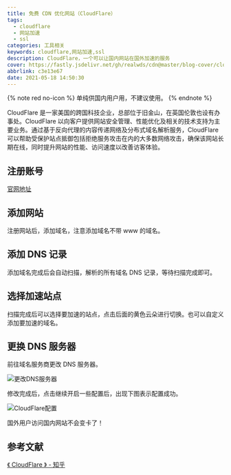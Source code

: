 ```yaml
---
title: 免费 CDN 优化网站（CloudFlare）
tags:
  - cloudflare
  - 网站加速
  - ssl
categories: 工具相关
keywords: cloudflare,网站加速,ssl
description: CloudFlare，一个可以让国内网站在国外加速的服务
cover: https://fastly.jsdelivr.net/gh/realwds/cdn@master/blog-cover/cloudflare.25sw2q0mkdk.png
abbrlink: c3e13e67
date: 2021-05-18 14:50:30
---
```


{% note red no-icon %}
单纯供国内用户用，不建议使用。
{% endnote %}

CloudFlare 是一家美国的跨国科技企业，总部位于旧金山，在英国伦敦也设有办事处。CloudFlare 以向客户提供网站安全管理、性能优化及相关的技术支持为主要业务。通过基于反向代理的内容传递网络及分布式域名解析服务，CloudFlare 可以帮助受保护站点抵御包括拒绝服务攻击在内的大多数网络攻击，确保该网站长期在线，同时提升网站的性能、访问速度以改善访客体验。


## 注册账号

[官网地址](https://www.cloudflare.com)

## 添加网站

注册网站后，添加域名，注意添加域名不带 www 的域名。

## 添加 DNS 记录

添加域名完成后会自动扫描，解析的所有域名 DNS 记录，等待扫描完成即可。

## 选择加速站点

扫描完成后可以选择要加速的站点，点击后面的黄色云朵进行切换。也可以自定义添加要加速的域名。

## 更换 DNS 服务器

前往域名服务商更改 DNS 服务器。

![更改DNS服务器](https://fastly.jsdelivr.net/gh/realwds/cdn@master/blog/da9c07a860b0430f96b6bae928cf698a.5igd7v70ang0.png)

修改完成后，点击继续开启一些配置后，出现下图表示配置成功。

![CloudFlare配置](https://fastly.jsdelivr.net/gh/realwds/cdn@master/blog/1bab8ac4d5454c0384ef801219874d95.2qyn265t6ce0.png)

国外用户访问国内网站不会变卡了！

## 参考文献

[《 CloudFlare 》 - 知乎](https://www.zhihu.com/topic/19579622/intro)
